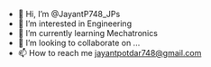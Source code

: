 - 👋 Hi, I’m @JayantP748_JPs
- 👀 I’m interested in Engineering 
- 🌱 I’m currently learning Mechatronics
- 💞️ I’m looking to collaborate on ...
- 📫 How to reach me jayantpotdar748@gmail.com

<!---
JayantP748/JayantP748 is a ✨ special ✨ repository because its `README.md` (this file) appears on your GitHub profile.
You can click the Preview link to take a look at your changes.
--->
